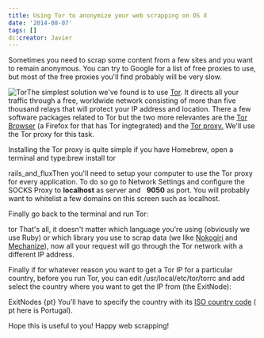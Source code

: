 ```yaml
---
title: Using Tor to anonymize your web scrapping on OS X
date: '2014-08-07'
tags: []
dc:creator: Javier
---
```

Sometimes you need to scrap some content from a few sites and you want to remain anonymous. You can try to Google for a list of free proxies to use, but most of the free proxies you'll find probably will be very slow.

![Tor](http://blog.diacode.com/wp-content/uploads/2014/08/tor.png)The simplest solution we've found is to use 
[Tor](https://www.torproject.org). It directs all your traffic through a free, worldwide network consisting of more than five thousand relays that will protect your IP address and location. There a few software packages related to Tor but the two more relevantes are the 
[Tor Browser](https://www.torproject.org/projects/torbrowser.html.en) (a Firefox for that has Tor ingtegrated) and the 
[Tor proxy.](https://www.torproject.org/docs/tor-doc-osx.html.en) We'll use the Tor proxy for this task.

Installing the Tor proxy is quite simple if you have Homebrew, open a terminal and type:brew install tor

rails_and_fluxThen you'll need to setup your computer to use the Tor proxy for every application. To do so go to Network Settings and configure the SOCKS Proxy to 
**localhost**
as server and  
**9050**
 as port. You will probably want to whitelist a few domains on this screen such as 
localhost.

Finally go back to the terminal and run Tor:

tor
That's all, it doesn't matter which language you're using (obviously we use Ruby) or which library you use to scrap data (we like 
[Nokogiri](http://nokogiri.org/) and 
[Mechanize](https://github.com/sparklemotion/mechanize)), now all your request will go through the Tor network with a different IP address.

Finally if for whatever reason you want to get a Tor IP for a particular country, before you run Tor, you can edit /usr/local/etc/tor/torrc and add select the country where you want to get the IP from (the ExitNode):

ExitNodes {pt}
You'll have to specify the country with its 
[ISO country code](http://countrycode.org/) (
pt here is Portugal).

Hope this is useful to you! Happy web scrapping!
